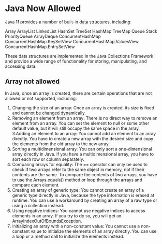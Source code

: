 # Java Now Allowed

Java 11 provides a number of built-in data structures, including:

Array
ArrayList
LinkedList
HashSet
TreeSet
HashMap
TreeMap
Queue
Stack
PriorityQueue
ArrayDeque
ConcurrentHashMap
ConcurrentHashMap.KeySetView
ConcurrentHashMap.ValuesView
ConcurrentHashMap.EntrySetView

These data structures are implemented in the Java Collections Framework and provide a wide range of functionality for storing, manipulating, and accessing data.


## Array not allowed

In Java, once an array is created, there are certain operations that are not allowed or not supported, including:

1. Changing the size of an array: Once an array is created, its size is fixed and cannot be changed dynamically.
2. Removing an element from an array: There is no direct way to remove an element from an array. You can set the element to null or some other default value, but it will still occupy the same space in the array.
3.Adding an element to an array: You cannot add an element to an array directly. You have to create a new array with the desired size and copy the elements from the old array to the new array.
4. Sorting a multidimensional array: You can only sort a one-dimensional array directly in Java. If you have a multidimensional array, you have to sort each row or column separately.
5. Comparing arrays for equality: The == operator can only be used to check if two arrays refer to the same object in memory, not if their contents are the same. To compare the contents of two arrays, you have to use the Arrays.equals() method or loop through the arrays and compare each element.
6. Creating an array of generic type: You cannot create an array of a generic type directly in Java, because the type information is erased at runtime. You can use a workaround by creating an array of a raw type or using a collection instead.
7. Using negative indices: You cannot use negative indices to access elements in an array. If you try to do so, you will get an ArrayIndexOutOfBoundsException.
8. Initializing an array with a non-constant value: You cannot use a non-constant value to initialize the elements of an array directly. You can use a loop or a method call to initialize the elements instead.

